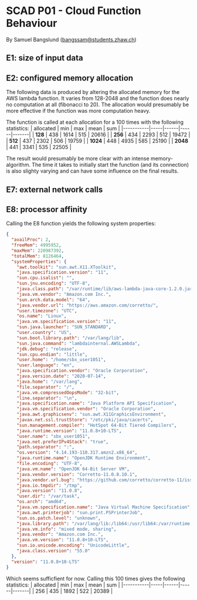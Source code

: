 # SCAD P01 - Cloud Function Behaviour
By Samuel Bangslund (bangssam@students.zhaw.ch)

## E1: size of input data

## E2: configured memory allocation
The following data is produced by altering the allocated memory for the AWS lambda function. It varies from 128-2048 and the function does nearly no computation at all (fibonacci to 20). The allocation would presumably be more effective if the function was more computation heavy.

The function is called at each allocation for a 100 times with the following statistics:
| allocated | min | max  | mean | sum   |
|-----------|-----|------|------|-------|
| **128**   | 438 | 1614 | 515  | 20616 |
| **256**   | 434 | 2293 | 512  | 19472 |
| **512**   | 437 | 2302 | 506  | 19759 |
| **1024**  | 448 | 4935 | 585  | 25190 |
| **2048**  | 441 | 3341 | 535  | 22505 |

The result would presumably be more clear with an intense memory-algorithm. The time it takes to initially start the function (and its connection) is also slighty varying and can have some influence on the final results.

## E7: external network calls
## E8: processor affinity
Calling the E8 function yields the following system properties:
```json
{
  "availProc": 2,
  "freeMem": 4995952,
  "maxMem": 220987392,
  "totalMem": 8126464,
  "systemProperties": {
    "awt.toolkit": "sun.awt.X11.XToolkit",
    "java.specification.version": "11",
    "sun.cpu.isalist": "",
    "sun.jnu.encoding": "UTF-8",
    "java.class.path": "/var/runtime/lib/aws-lambda-java-core-1.2.0.jar:/var/runtime/lib/aws-lambda-java-runtime-0.2.0.jar:/var/runtime/lib/aws-lambda-java-serialization-0.2.0.jar",
    "java.vm.vendor": "Amazon.com Inc.",
    "sun.arch.data.model": "64",
    "java.vendor.url": "https://aws.amazon.com/corretto/",
    "user.timezone": "UTC",
    "os.name": "Linux",
    "java.vm.specification.version": "11",
    "sun.java.launcher": "SUN_STANDARD",
    "user.country": "US",
    "sun.boot.library.path": "/var/lang/lib",
    "sun.java.command": "lambdainternal.AWSLambda",
    "jdk.debug": "release",
    "sun.cpu.endian": "little",
    "user.home": "/home/sbx_user1051",
    "user.language": "en",
    "java.specification.vendor": "Oracle Corporation",
    "java.version.date": "2020-07-14",
    "java.home": "/var/lang",
    "file.separator": "/",
    "java.vm.compressedOopsMode": "32-bit",
    "line.separator": "\n",
    "java.specification.name": "Java Platform API Specification",
    "java.vm.specification.vendor": "Oracle Corporation",
    "java.awt.graphicsenv": "sun.awt.X11GraphicsEnvironment",
    "javax.net.ssl.trustStore": "/etc/pki/java/cacerts",
    "sun.management.compiler": "HotSpot 64-Bit Tiered Compilers",
    "java.runtime.version": "11.0.8+10-LTS",
    "user.name": "sbx_user1051",
    "java.net.preferIPv4Stack": "true",
    "path.separator": ":",
    "os.version": "4.14.193-110.317.amzn2.x86_64",
    "java.runtime.name": "OpenJDK Runtime Environment",
    "file.encoding": "UTF-8",
    "java.vm.name": "OpenJDK 64-Bit Server VM",
    "java.vendor.version": "Corretto-11.0.8.10.1",
    "java.vendor.url.bug": "https://github.com/corretto/corretto-11/issues/",
    "java.io.tmpdir": "/tmp",
    "java.version": "11.0.8",
    "user.dir": "/var/task",
    "os.arch": "amd64",
    "java.vm.specification.name": "Java Virtual Machine Specification",
    "java.awt.printerjob": "sun.print.PSPrinterJob",
    "sun.os.patch.level": "unknown",
    "java.library.path": "/var/lang/lib:/lib64:/usr/lib64:/var/runtime:/var/runtime/lib:/var/task:/var/task/lib:/opt/lib:/usr/java/packages/lib:/usr/lib64:/lib64:/lib:/usr/lib",
    "java.vm.info": "mixed mode, sharing",
    "java.vendor": "Amazon.com Inc.",
    "java.vm.version": "11.0.8+10-LTS",
    "sun.io.unicode.encoding": "UnicodeLittle",
    "java.class.version": "55.0"
  },
  "version": "11.0.8+10-LTS"
}
```
Which seems sufficfient for now. Calling this 100 times gives the following statistics: 
| allocated | min | max  | mean | sum   |
|-----------|-----|------|------|-------|
|    256    | 435 | 1892 | 522  | 20389 |

